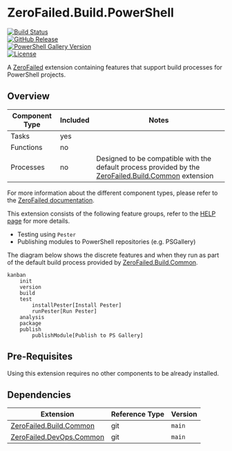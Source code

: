 # ZeroFailed.Build.PowerShell

[![Build Status](https://github.com/zerofailed/ZeroFailed.Build.PowerShell/actions/workflows/build.yml/badge.svg)](https://github.com/zerofailed/ZeroFailed.Build.PowerShell/actions/workflows/build.yml)  
[![GitHub Release](https://img.shields.io/github/release/zerofailed/ZeroFailed.Build.PowerShell.svg)](https://github.com/zerofailed/ZeroFailed.Build.PowerShell/releases)  
[![PowerShell Gallery Version](https://img.shields.io/powershellgallery/v/Endjin.ZeroFailed.Build?color=blue)](https://www.powershellgallery.com/packages/ZeroFailed.Build.PowerShell)  
[![License](https://img.shields.io/github/license/zerofailed/ZeroFailed.Build.PowerShell.svg)](https://github.com/zerofailed/ZeroFailed.Build.PowerShell/blob/main/LICENSE)  

A [ZeroFailed](https://github.com/zerofailed/ZeroFailed) extension containing features that support build processes for PowerShell projects.

## Overview

| Component Type | Included | Notes                                                                                                                                                         |
| -------------- | -------- | ------------------------------------------------------------------------------------------------------------------------------------------------------------- |
| Tasks          | yes      |                                                                                                                                                               |
| Functions      | no       |                                                                                                                                                               |
| Processes      | no       | Designed to be compatible with the default process provided by the [ZeroFailed.Build.Common](https://github.com/zerofailed/ZeroFailed.Build.Common) extension |

For more information about the different component types, please refer to the [ZeroFailed documentation](https://github.com/zerofailed/ZeroFailed/blob/main/README.md#extensions).

This extension consists of the following feature groups, refer to the [HELP page](./HELP.md) for more details.

- Testing using `Pester`
- Publishing modules to PowerShell repositories (e.g. PSGallery)

The diagram below shows the discrete features and when they run as part of the default build process provided by [ZeroFailed.Build.Common](https://github.com/zerofailed/ZeroFailed.Build.Common).

```mermaid
kanban
    init
    version
    build
    test
        installPester[Install Pester]
        runPester[Run Pester]
    analysis
    package
    publish
        publishModule[Publish to PS Gallery]
```

## Pre-Requisites

Using this extension requires no other components to be already installed.

## Dependencies

| Extension                                                                          | Reference Type | Version |
| ---------------------------------------------------------------------------------- | -------------- | ------- |
| [ZeroFailed.Build.Common](https://github.com/zerofailed/ZeroFailed.Build.Common)   | git            | `main`  |
| [ZeroFailed.DevOps.Common](https://github.com/zerofailed/ZeroFailed.DevOps.Common) | git            | `main`  |
